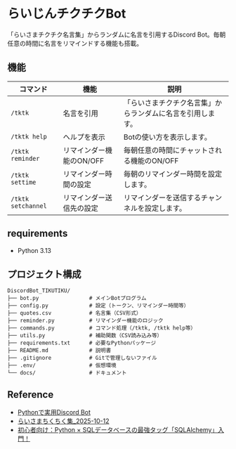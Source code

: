 # らいじんチクチクBot

「らいさまチクチク名言集」からランダムに名言を引用するDiscord Bot。毎朝任意の時間に名言をリマインドする機能も搭載。

## 機能

| コマンド               | 機能              | 説明                            |
|--------------------|-----------------|-------------------------------|
| `/tktk`            | 名言を引用           | 「らいさまチクチク名言集」からランダムに名言を引用します。 |
| `/tktk help`       | ヘルプを表示          | Botの使い方を表示します。                |
| `/tktk reminder`   | リマインダー機能のON/OFF | 毎朝任意の時間にチャットされる機能のON/OFF      |
| `/tktk settime`    | リマインダー時間の設定     | 毎朝のリマインダー時間を設定します。            |
| `/tktk setchannel` | リマインダー送信先の設定    | リマインダーを送信するチャンネルを設定します。       |

## requirements

- Python 3.13

## プロジェクト構成

```
DiscordBot_TIKUTIKU/
├── bot.py                # メインBotプログラム
├── config.py             # 設定（トークン、リマインダー時間等）
├── quotes.csv            # 名言集（CSV形式）
├── reminder.py           # リマインダー機能のロジック
├── commands.py           # コマンド処理（/tktk, /tktk help等）
├── utils.py              # 補助関数（CSV読み込み等）
├── requirements.txt      # 必要なPythonパッケージ
├── README.md             # 説明書
├── .gitignore            # Gitで管理しないファイル
├── .env/                 # 仮想環境
└── docs/                 # ドキュメント
```

## Reference

- [Pythonで実用Discord Bot](https://qiita.com/1ntegrale9/items/9d570ef8175cf178468f)
- [らいさまちくちく集_2025-10-12](https://docs.google.com/spreadsheets/d/1TCR4HoYr2zURLk5cMeZWHtN6eW0LorvNT7EV7wUu7Ek/edit?gid=0#gid=0)
- [初心者向け：Python × SQLデータベースの最強タッグ「SQLAlchemy」入門！](https://qiita.com/huntersai/items/34a5cb39a59bd9b7df08)
